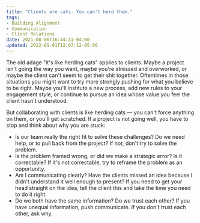 ```yaml
---
title: "Clients are cats. You can't herd them."
tags:
- Building Alignment
- Communication
- Client Relations
date: 2021-08-06T16:44:31-04:00
updated: 2022-01-01T12:07:12-05:00
---
```


The old adage "it's like herding cats" applies to clients. Maybe a project isn't going the way you want, maybe you're stressed and overworked, or maybe the client can't seem to get their shit together. Oftentimes in those situations you might want to try more strongly pushing for what you believe to be right. Maybe you'll institute a new process, add new rules to your engagement style, or continue to pursue an idea whose value you feel the client hasn't understood.

But collaborating with clients is like herding cats — you can't force anything on them, or you'll get scratched. If a project is not going well, you have to stop and think about why you are stuck:

- Is our team really the right fit to solve these challenges? Do we need help, or to pull back from the project? If not, don't try to solve the problem.
- Is the problem framed wrong, or did we make a strategic error? Is it correctable? If it's not correctable, try to reframe the problem as an opportunity.
- Am I communicating clearly? Have the clients missed an idea because I didn't understand it well enough to present? If you need to get your head straight on the idea, tell the client this and take the time you need to do it right.
- Do we both have the same information? Do we trust each other? If you have unequal information, push communicate. If you don't trust each other, ask why.